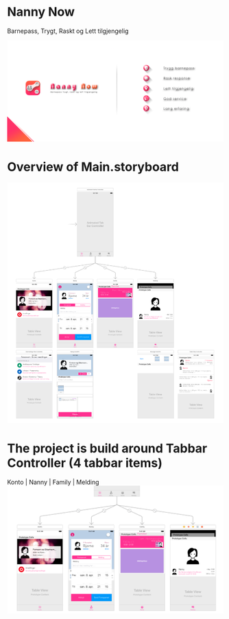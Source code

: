 # Nanny Now
Barnepass, Trygt, Raskt og Lett tilgjengelig

![Presentasjon av Nanny Now](https://github.com/bjarnet3/Nanny-Now/blob/master/Nanny%20Now/Library/Assets.xcassets/_presentation.imageset/presentation.png)

# Overview of Main.storyboard
![Presentasjon av Nanny Now](https://github.com/bjarnet3/Nanny-Now/blob/master/Nanny%20Now/Library/Assets.xcassets/_Main_Storyboard.imageset/Main_Storyboard.png)

# The project is build around Tabbar Controller (4 tabbar items)
Konto  |  Nanny  |  Family  |  Melding
![Presentasjon av Nanny Now](https://github.com/bjarnet3/Nanny-Now/blob/master/Nanny%20Now/Library/Assets.xcassets/_Tabbar.imageset/Tabbar.png)
